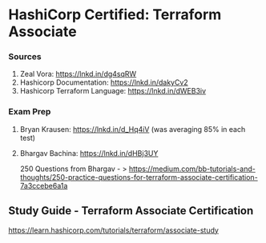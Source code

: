 
# HashiCorp Certified: Terraform Associate

### Sources

1. Zeal Vora: https://lnkd.in/dg4sqRW 
2. Hashicorp Documentation: https://lnkd.in/dakyCv2
3. Hashicorp Terraform Language: https://lnkd.in/dWEB3iv

### Exam Prep

1. Bryan Krausen: https://lnkd.in/d_Hq4iV (was averaging 85% in each test)
2. Bhargav Bachina: https://lnkd.in/dHBj3UY
   
    250 Questions from Bhargav - > https://medium.com/bb-tutorials-and-thoughts/250-practice-questions-for-terraform-associate-certification-7a3ccebe6a1a
   


## Study Guide - Terraform Associate Certification
  
https://learn.hashicorp.com/tutorials/terraform/associate-study

